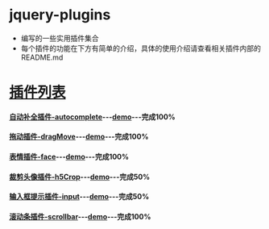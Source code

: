 # jquery-plugins
* 编写的一些实用插件集合
* 每个插件的功能在下方有简单的介绍，具体的使用介绍请查看相关插件内部的README.md

# [插件列表](http://v3.faqrobot.org/hvb/jquery-plugins/index.html)

#### [自动补全插件-autocomplete](https://github.com/vcxiaohan/jquery-plugins/tree/master/autocomplete)---[demo](http://v3.faqrobot.org/hvb/jquery-plugins/autocomplete/demo.html)---完成100%

#### [拖动插件-dragMove](https://github.com/vcxiaohan/jquery-plugins/tree/master/dragMove)---[demo](http://v3.faqrobot.org/hvb/jquery-plugins/dragMove/demo.html)---完成100%

#### [表情插件-face](https://github.com/vcxiaohan/jquery-plugins/tree/master/face)---[demo](http://v3.faqrobot.org/hvb/jquery-plugins/face/demo.html)---完成100%

#### [裁剪头像插件-h5Crop](https://github.com/vcxiaohan/jquery-plugins/tree/master/h5Crop)---[demo](http://v3.faqrobot.org/hvb/jquery-plugins/h5Crop/demo.html)---完成50%

#### [输入框提示插件-input](https://github.com/vcxiaohan/jquery-plugins/tree/master/input)---[demo](http://v3.faqrobot.org/hvb/jquery-plugins/input/demo.html)---完成50%

#### [滚动条插件-scrollbar](https://github.com/vcxiaohan/jquery-plugins/tree/master/scrollbar)---[demo](http://v3.faqrobot.org/hvb/jquery-plugins/scrollbar/demo.html)---完成100%

